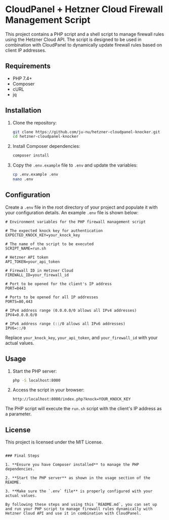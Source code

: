 # CloudPanel + Hetzner Cloud Firewall Management Script

This project contains a PHP script and a shell script to manage firewall rules using the Hetzner Cloud API. The script is designed to be used in combination with CloudPanel to dynamically update firewall rules based on client IP addresses.

## Requirements

- PHP 7.4+
- Composer
- cURL
- jq

## Installation

1. Clone the repository:
   ```sh
   git clone https://github.com/ju-nu/hetzner-cloudpanel-knocker.git
   cd hetzner-cloudpanel-knocker
   ```

2. Install Composer dependencies:
   ```sh
   composer install
   ```

3. Copy the `.env.example` file to `.env` and update the variables:
   ```sh
   cp .env.example .env
   nano .env
   ```

## Configuration

Create a `.env` file in the root directory of your project and populate it with your configuration details. An example `.env` file is shown below:

```
# Environment variables for the PHP firewall management script

# The expected knock key for authentication
EXPECTED_KNOCK_KEY=your_knock_key

# The name of the script to be executed
SCRIPT_NAME=run.sh

# Hetzner API token
API_TOKEN=your_api_token

# Firewall ID in Hetzner Cloud
FIREWALL_ID=your_firewall_id

# Port to be opened for the client's IP address
PORT=8443

# Ports to be opened for all IP addresses
PORTS=80,443

# IPv4 address range (0.0.0.0/0 allows all IPv4 addresses)
IPV4=0.0.0.0/0

# IPv6 address range (::/0 allows all IPv6 addresses)
IPV6=::/0
```

Replace `your_knock_key`, `your_api_token`, and `your_firewall_id` with your actual values.

## Usage

1. Start the PHP server:
   ```sh
   php -S localhost:8000
   ```

2. Access the script in your browser:
   ```
   http://localhost:8000/index.php?knock=YOUR_KNOCK_KEY
   ```

The PHP script will execute the `run.sh` script with the client's IP address as a parameter.

## License

This project is licensed under the MIT License.
```

### Final Steps

1. **Ensure you have Composer installed** to manage the PHP dependencies.

2. **Start the PHP server** as shown in the usage section of the README.

3. **Make sure the `.env` file** is properly configured with your actual values.

By following these steps and using this `README.md`, you can set up and run your PHP script to manage firewall rules dynamically with Hetzner Cloud API and use it in combination with CloudPanel.
